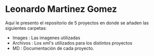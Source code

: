 # Leonardo Martinez Gomez #

Aqui le presento el repositorio de 5 proyectos en donde se añaden las siguientes carpetas:

- Images : Las imagenes utilizadas
- Archivos : Los xml's utilizados para los distintos proyectos
- MD : Documentación de cada proyecto.


